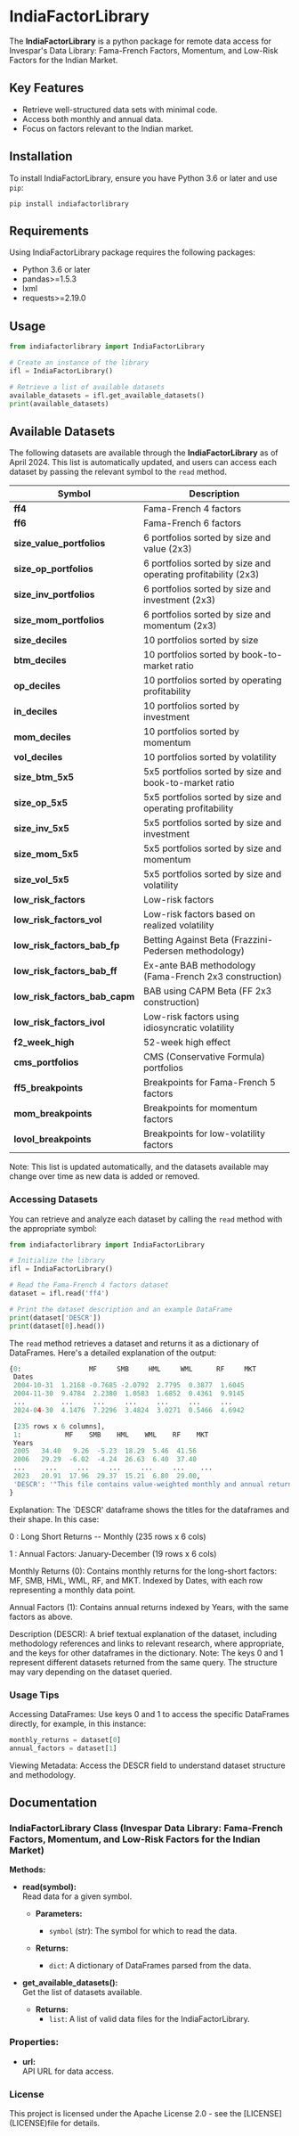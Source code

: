 # IndiaFactorLibrary

The **IndiaFactorLibrary** is a python package for remote data access for Invespar's Data Library: Fama-French Factors, Momentum, and Low-Risk Factors for the Indian Market.

## Key Features
- Retrieve well-structured data sets with minimal code.
- Access both monthly and annual data.
- Focus on factors relevant to the Indian market.

## Installation

To install IndiaFactorLibrary, ensure you have Python 3.6 or later and use `pip`:

```shell
pip install indiafactorlibrary
```
## Requirements

Using IndiaFactorLibrary package requires the following packages:

-   Python 3.6 or later
-   pandas>=1.5.3
-   lxml
-   requests>=2.19.0


## Usage
```python
from indiafactorlibrary import IndiaFactorLibrary

# Create an instance of the library
ifl = IndiaFactorLibrary()

# Retrieve a list of available datasets
available_datasets = ifl.get_available_datasets()
print(available_datasets)
```

## Available Datasets

The following datasets are available through the **IndiaFactorLibrary** as of April 2024. This list is automatically updated, and users can access each dataset by passing the relevant symbol to the `read` method.

| Symbol                | Description                                           |
|-----------------------|-------------------------------------------------------|
| **ff4**               | Fama-French 4 factors                                 |
| **ff6**               | Fama-French 6 factors                                 |
| **size_value_portfolios** | 6 portfolios sorted by size and value (2x3)       |
| **size_op_portfolios** | 6 portfolios sorted by size and operating profitability (2x3) |
| **size_inv_portfolios** | 6 portfolios sorted by size and investment (2x3)    |
| **size_mom_portfolios** | 6 portfolios sorted by size and momentum (2x3)      |
| **size_deciles**      | 10 portfolios sorted by size                          |
| **btm_deciles**       | 10 portfolios sorted by book-to-market ratio          |
| **op_deciles**        | 10 portfolios sorted by operating profitability       |
| **in_deciles**        | 10 portfolios sorted by investment                    |
| **mom_deciles**       | 10 portfolios sorted by momentum                      |
| **vol_deciles**       | 10 portfolios sorted by volatility                    |
| **size_btm_5x5**      | 5x5 portfolios sorted by size and book-to-market ratio |
| **size_op_5x5**       | 5x5 portfolios sorted by size and operating profitability |
| **size_inv_5x5**      | 5x5 portfolios sorted by size and investment          |
| **size_mom_5x5**      | 5x5 portfolios sorted by size and momentum            |
| **size_vol_5x5**      | 5x5 portfolios sorted by size and volatility          |
| **low_risk_factors**  | Low-risk factors                                      |
| **low_risk_factors_vol** | Low-risk factors based on realized volatility      |
| **low_risk_factors_bab_fp** | Betting Against Beta (Frazzini-Pedersen methodology) |
| **low_risk_factors_bab_ff** | Ex-ante BAB methodology (Fama-French 2x3 construction) |
| **low_risk_factors_bab_capm** | BAB using CAPM Beta (FF 2x3 construction)     |
| **low_risk_factors_ivol** | Low-risk factors using idiosyncratic volatility   |
| **f2_week_high**      | 52-week high effect                                   |
| **cms_portfolios**    | CMS (Conservative Formula) portfolios                 |
| **ff5_breakpoints**   | Breakpoints for Fama-French 5 factors                 |
| **mom_breakpoints**   | Breakpoints for momentum factors                      |
| **lovol_breakpoints** | Breakpoints for low-volatility factors                |

Note:
This list is updated automatically, and the datasets available may change over time as new data is added or removed.

### Accessing Datasets

You can retrieve and analyze each dataset by calling the `read` method with the appropriate symbol:

```python
from indiafactorlibrary import IndiaFactorLibrary

# Initialize the library
ifl = IndiaFactorLibrary()

# Read the Fama-French 4 factors dataset
dataset = ifl.read('ff4')

# Print the dataset description and an example DataFrame
print(dataset['DESCR'])
print(dataset[0].head())
```

The `read` method retrieves a dataset and returns it as a dictionary of DataFrames. Here's a detailed explanation of the output:

```python
{0:                 MF     SMB     HML     WML      RF     MKT
 Dates                                                     
 2004-10-31  1.2168 -0.7685 -2.0792  2.7795  0.3877  1.6045
 2004-11-30  9.4784  2.2380  1.0583  1.6852  0.4361  9.9145
 ...         ...     ...     ...     ...     ...     ...
 2024-04-30  4.1476  7.2296  3.4824  3.0271  0.5466  4.6942

 [235 rows x 6 columns],
 1:           MF    SMB    HML    WML    RF    MKT
 Years                                         
 2005   34.40   9.26  -5.23  18.29  5.46  41.56
 2006   29.29  -6.02  -4.24  26.63  6.40  37.40
 ...     ...     ...     ...     ...     ...    ...
 2023   20.91  17.96  29.37  15.21  6.80  29.00,
 'DESCR': '"This file contains value-weighted monthly and annual returns for long-short factors. Annual factors are geometric "\n"January to December returns." "See Raju, Rajan, Four and Five-Factor Models in the Indian Equities Market (March 10, 2022). Available at SSRN: https://ssrn.com/abstract=4054146 for details."\n\n  0 : Long Short Returns -- Monthly (235 rows x 6 cols)\n  1 : Annual Factors: January-December (19 rows x 6 cols)'
}
```

Explanation:
The `DESCR' dataframe shows the titles for the dataframes and their shape. In this case:

0 : Long Short Returns -- Monthly (235 rows x 6 cols)

1 : Annual Factors: January-December (19 rows x 6 cols)

Monthly Returns (0):
Contains monthly returns for the long-short factors: MF, SMB, HML, WML, RF, and MKT.
Indexed by Dates, with each row representing a monthly data point.

Annual Factors (1):
Contains annual returns indexed by Years, with the same factors as above.

Description (DESCR):
A brief textual explanation of the dataset, including methodology references and links to relevant research, where appropriate, and the keys for other dataframes in the dictionary.
Note:
The keys 0 and 1 represent different datasets returned from the same query.
The structure may vary depending on the dataset queried.

### Usage Tips
Accessing DataFrames: Use keys 0 and 1 to access the specific DataFrames directly, for example, in this instance:

```python
monthly_returns = dataset[0]
annual_factors = dataset[1]
```

Viewing Metadata: Access the DESCR field to understand dataset structure and methodology.


## Documentation

### IndiaFactorLibrary Class (Invespar Data Library: Fama-French Factors, Momentum, and Low-Risk Factors for the Indian Market)

**Methods:**

- **read(symbol):**  
  Read data for a given symbol.

  - **Parameters:**  
    - `symbol` (str): The symbol for which to read the data.

  - **Returns:**  
    - `dict`: A dictionary of DataFrames parsed from the data.

- **get_available_datasets():**  
  Get the list of datasets available.

  - **Returns:**  
    - `list`: A list of valid data files for the IndiaFactorLibrary.

### Properties:

- **url:**  
  API URL for data access.


### License

This project is licensed under the Apache License 2.0 - see the [LICENSE] (LICENSE)file for details.



